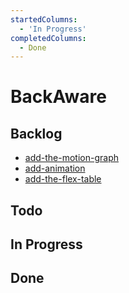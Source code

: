 ```yaml
---
startedColumns:
  - 'In Progress'
completedColumns:
  - Done
---
```


# BackAware

## Backlog

- [add-the-motion-graph](tasks/add-the-motion-graph.md)
- [add-animation](tasks/add-animation.md)
- [add-the-flex-table](tasks/add-the-flex-table.md)

## Todo

## In Progress

## Done
